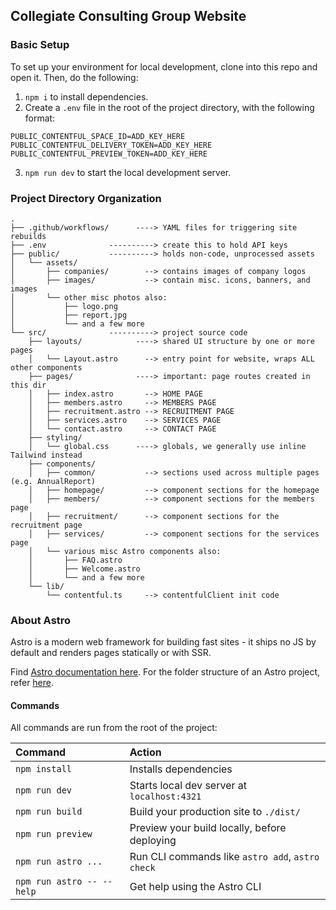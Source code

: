 ## Collegiate Consulting Group Website

### Basic Setup

To set up your environment for local development, clone into this repo and open it. Then, do the following:

1. `npm i` to install dependencies.
2. Create a `.env` file in the root of the project directory, with the following format:
```
PUBLIC_CONTENTFUL_SPACE_ID=ADD_KEY_HERE
PUBLIC_CONTENTFUL_DELIVERY_TOKEN=ADD_KEY_HERE
PUBLIC_CONTENTFUL_PREVIEW_TOKEN=ADD_KEY_HERE
```
3. `npm run dev` to start the local development server.

### Project Directory Organization

```
.
├── .github/workflows/      ----> YAML files for triggering site rebuilds
├── .env              ----------> create this to hold API keys
├── public/           ----------> holds non-code, unprocessed assets
│   └── assets/
│       ├── companies/        --> contains images of company logos
│       ├── images/           --> contain misc. icons, banners, and images
│       └── other misc photos also:
│           ├── logo.png
│           ├── report.jpg
│           └── and a few more
└── src/              ----------> project source code
    ├── layouts/            ----> shared UI structure by one or more pages
    │   └── Layout.astro      --> entry point for website, wraps ALL other components
    ├── pages/              ----> important: page routes created in this dir
    │   ├── index.astro       --> HOME PAGE
    │   ├── members.astro     --> MEMBERS PAGE
    │   ├── recruitment.astro --> RECRUITMENT PAGE
    │   ├── services.astro    --> SERVICES PAGE
    │   └── contact.astro     --> CONTACT PAGE 
    ├── styling/
    │   └── global.css      ----> globals, we generally use inline Tailwind instead
    ├── components/
    │   ├── common/           --> sections used across multiple pages (e.g. AnnualReport)
    │   ├── homepage/         --> component sections for the homepage
    │   ├── members/          --> component sections for the members page 
    │   ├── recruitment/      --> component sections for the recruitment page
    │   ├── services/         --> component sections for the services page
    │   └── various misc Astro components also:
    │       ├── FAQ.astro
    │       ├── Welcome.astro
    │       └── and a few more
    └── lib/
        └── contentful.ts     --> contentfulClient init code
```

### About Astro

Astro is a modern web framework for building fast sites - it ships no JS by default and renders pages statically or with SSR.

Find [Astro documentation here](https://docs.astro.build). For the folder structure of an Astro project, refer [here](https://docs.astro.build/en/basics/project-structure/).

#### Commands

All commands are run from the root of the project:

| Command                   | Action                                           |
| :------------------------ | :----------------------------------------------- |
| `npm install`             | Installs dependencies                            |
| `npm run dev`             | Starts local dev server at `localhost:4321`      |
| `npm run build`           | Build your production site to `./dist/`          |
| `npm run preview`         | Preview your build locally, before deploying     |
| `npm run astro ...`       | Run CLI commands like `astro add`, `astro check` |
| `npm run astro -- --help` | Get help using the Astro CLI                     |
